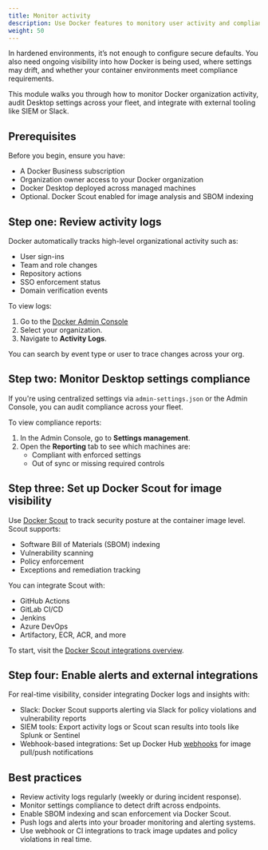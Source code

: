 ```yaml
---
title: Monitor activity
description: Use Docker features to monitory user activity and compliance with your organization settings.
weight: 50
---
```


In hardened environments, it’s not enough to configure secure defaults. You
also need ongoing visibility into how Docker is being used, where settings may
drift, and whether your container environments meet compliance requirements.

This module walks you through how to monitor Docker organization activity,
audit Desktop settings across your fleet, and integrate with external tooling
like SIEM or Slack.

## Prerequisites

Before you begin, ensure you have:

- A Docker Business subscription
- Organization owner access to your Docker organization
- Docker Desktop deployed across managed machines
- Optional. Docker Scout enabled for image analysis and SBOM indexing

## Step one: Review activity logs

Docker automatically tracks high-level organizational activity such as:

- User sign-ins
- Team and role changes
- Repository actions
- SSO enforcement status
- Domain verification events

To view logs:

1. Go to the [Docker Admin Console](https://app.docker.com/admin)
2. Select your organization.
3. Navigate to **Activity Logs**.

You can search by event type or user to trace changes across your org.

## Step two: Monitor Desktop settings compliance

If you're using centralized settings via `admin-settings.json` or the Admin
Console, you can audit compliance across your fleet.

To view compliance reports:

1. In the Admin Console, go to **Settings management**.
2. Open the **Reporting** tab to see which machines are:
    - Compliant with enforced settings
    - Out of sync or missing required controls

## Step three: Set up Docker Scout for image visibility

Use [Docker Scout](https://docs.docker.com/scout/) to track security posture at
the container image level. Scout supports:

- Software Bill of Materials (SBOM) indexing
- Vulnerability scanning
- Policy enforcement
- Exceptions and remediation tracking

You can integrate Scout with:

- GitHub Actions
- GitLab CI/CD
- Jenkins
- Azure DevOps
- Artifactory, ECR, ACR, and more

To start, visit the [Docker Scout integrations overview](https://docs.docker.com/scout/integrations/).

## Step four: Enable alerts and external integrations

For real-time visibility, consider integrating Docker logs and insights with:

- Slack: Docker Scout supports alerting via Slack for policy violations and
vulnerability reports
- SIEM tools: Export activity logs or Scout scan results into tools like
Splunk or Sentinel
- Webhook-based integrations: Set up Docker Hub [webhooks](https://docs.docker.com/docker-hub/repos/manage/webhooks/) for image pull/push notifications

## Best practices

- Review activity logs regularly (weekly or during incident response).
- Monitor settings compliance to detect drift across endpoints.
- Enable SBOM indexing and scan enforcement via Docker Scout.
- Push logs and alerts into your broader monitoring and alerting systems.
- Use webhook or CI integrations to track image updates and policy violations
in real time.

